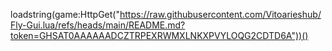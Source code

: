 loadstring(game:HttpGet("https://raw.githubusercontent.com/Vitoarieshub/Fly-Gui.lua/refs/heads/main/README.md?token=GHSAT0AAAAAADCZTRPEXRWMXLNKXPVYLOQG2CDTD6A"))()
